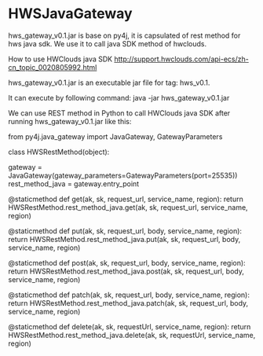 # HWSJavaGateway
hws_gateway_v0.1.jar is base on py4j, it is capsulated of rest method for hws java sdk.
We use it to call java SDK method of hwclouds.

How to use HWClouds java SDK
http://support.hwclouds.com/api-ecs/zh-cn_topic_0020805992.html

hws_gateway_v0.1.jar is an executable jar file for tag: hws_v0.1.

It can execute by following command:
java -jar hws_gateway_v0.1.jar

We can use REST method in Python to call HWClouds java SDK after running hws_gateway_v0.1.jar like this:

from py4j.java_gateway import JavaGateway, GatewayParameters

class HWSRestMethod(object):

gateway = JavaGateway(gateway_parameters=GatewayParameters(port=25535))
rest_method_java = gateway.entry_point

@staticmethod
def get(ak, sk, request_url, service_name, region):
    return HWSRestMethod.rest_method_java.get(ak, sk, request_url, service_name, region)

@staticmethod
def put(ak, sk, request_url, body, service_name, region):
    return HWSRestMethod.rest_method_java.put(ak, sk, request_url, body, service_name, region)

@staticmethod
def post(ak, sk, request_url, body, service_name, region):
    return HWSRestMethod.rest_method_java.post(ak, sk, request_url, body, service_name, region)

@staticmethod
def patch(ak, sk, request_url, body, service_name, region):
    return HWSRestMethod.rest_method_java.patch(ak, sk, request_url, body, service_name, region)

@staticmethod
def delete(ak, sk, requestUrl, service_name, region):
    return HWSRestMethod.rest_method_java.delete(ak, sk, requestUrl, service_name, region)
